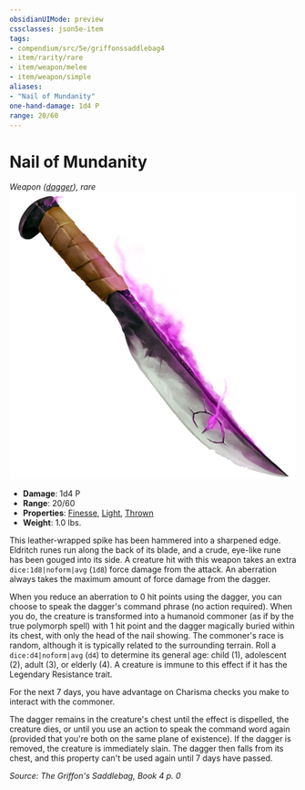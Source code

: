 ```yaml
---
obsidianUIMode: preview
cssclasses: json5e-item
tags:
- compendium/src/5e/griffonssaddlebag4
- item/rarity/rare
- item/weapon/melee
- item/weapon/simple
aliases: 
- "Nail of Mundanity"
one-hand-damage: 1d4 P
range: 20/60
---
```

# Nail of Mundanity
*Weapon ([dagger](compendium/items/dagger.md)), rare*  
![](https://raw.githubusercontent.com/TheGiddyLimit/homebrew-img/main/img/GriffonsSaddlebag4/Items/Nail-of-Mundanity.webp#right)  

- **Damage**: 1d4 P
- **Range**: 20/60
- **Properties**: [Finesse](/compendium/rules/item-properties.md#Finesse), [Light](/compendium/rules/item-properties.md#Light), [Thrown](/compendium/rules/item-properties.md#Thrown)
- **Weight**: 1.0 lbs.

This leather-wrapped spike has been hammered into a sharpened edge. Eldritch runes run along the back of its blade, and a crude, eye-like rune has been gouged into its side. A creature hit with this weapon takes an extra `dice:1d8|noform|avg` (`1d8`) force damage from the attack. An aberration always takes the maximum amount of force damage from the dagger.

When you reduce an aberration to 0 hit points using the dagger, you can choose to speak the dagger's command phrase (no action required). When you do, the creature is transformed into a humanoid commoner (as if by the true polymorph spell) with 1 hit point and the dagger magically buried within its chest, with only the head of the nail showing. The commoner's race is random, although it is typically related to the surrounding terrain. Roll a `dice:d4|noform|avg` (`d4`) to determine its general age: child (1), adolescent (2), adult (3), or elderly (4). A creature is immune to this effect if it has the Legendary Resistance trait.

For the next 7 days, you have advantage on Charisma checks you make to interact with the commoner.

The dagger remains in the creature's chest until the effect is dispelled, the creature dies, or until you use an action to speak the command word again (provided that you're both on the same plane of existence). If the dagger is removed, the creature is immediately slain. The dagger then falls from its chest, and this property can't be used again until 7 days have passed.

*Source: The Griffon's Saddlebag, Book 4 p. 0*